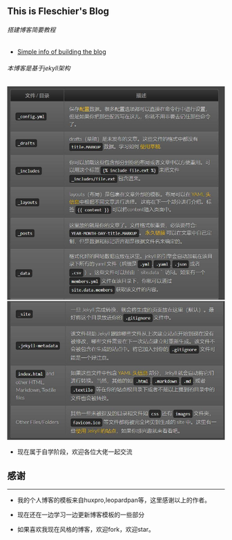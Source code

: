 ## This is Fleschier's Blog

###### 搭建博客简要教程

- [Simple info of building the blog](https://fleschier.github.io/2018/04/hello-2018/)

###### 本博客是基于jekyll架构

![](/images/Blog/jekyll_01.jpg)
![](/images/Blog/jekyll_02.jpg)

- 现在属于自学阶段，欢迎各位大佬一起交流

## 感谢
---

- 我的个人博客的模板来自huxpro,leopardpan等，这里感谢以上的作者。

- 现在还在一边学习一边更新博客模板的一些部分

- 如果喜欢我现在风格的博客，欢迎fork，欢迎star。
